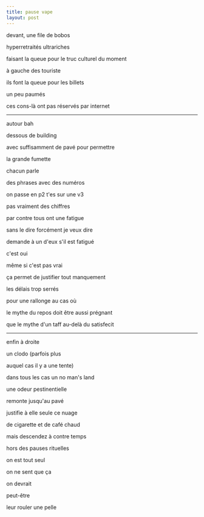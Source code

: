 ```yaml
---
title: pause vape
layout: post
---
```


devant, une file de bobos

hyperretraités ultrariches

faisant la queue pour le truc culturel du moment

à gauche des touriste

ils font la queue pour les billets

un peu paumés

ces cons-là ont pas réservés par internet

---

autour bah 

dessous de building

avec suffisamment de pavé pour permettre

la grande fumette

chacun parle

des phrases avec des numéros

on passe en p2 t'es sur une v3

pas vraiment des chiffres

par contre tous ont une fatigue

sans le dire forcément je veux dire

demande à un d'eux s'il est fatigué

c'est oui

même si c'est pas vrai

ça permet de justifier tout manquement

les délais trop serrés

pour une rallonge au cas où

le mythe du repos doit être aussi prégnant

que le mythe d'un taff au-delà du satisfecit

---

enfin à droite

un clodo (parfois plus

auquel cas il y a une tente)

dans tous les cas un no man's land

une odeur pestinentielle 

remonte jusqu'au pavé

justifie à elle seule ce nuage

de cigarette et de café chaud

mais descendez à contre temps

hors des pauses rituelles

on est tout seul

on ne sent que ça

on devrait

peut-être

leur rouler une pelle
